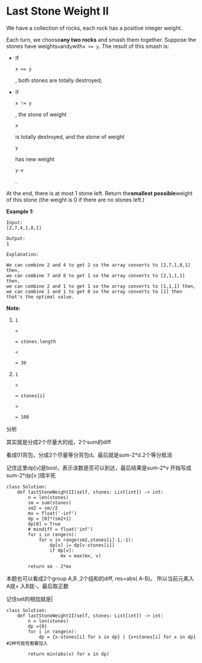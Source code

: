 # Last Stone Weight II

We have a collection of rocks, each rock has a positive integer weight.

Each turn, we choose**any two rocks** and smash them together. Suppose the stones have weights`x`and`y`with`x <= y`. The result of this smash is:

* If

  `x == y`

  , both stones are totally destroyed;

* If

  `x != y`

  , the stone of weight

  `x`

  is totally destroyed, and the stone of weight

  `y`

  has new weight

  `y-x`

  .

At the end, there is at most 1 stone left. Return the**smallest possible**weight of this stone \(the weight is 0 if there are no stones left.\)

**Example 1:**

```text
Input: 
[2,7,4,1,8,1]

Output: 
1

Explanation: 

We can combine 2 and 4 to get 2 so the array converts to [2,7,1,8,1] then,
we can combine 7 and 8 to get 1 so the array converts to [2,1,1,1] then,
we can combine 2 and 1 to get 1 so the array converts to [1,1,1] then,
we can combine 1 and 1 to get 0 so the array converts to [1] then that's the optimal value.
```

**Note:**

1. `1`

   `<`

   `= stones.length`

   `<`

   `= 30`

2. `1`

   `<`

   `= stones[i]`

   `<`

   `= 100`

分析

其实就是分成2个尽量大的组，2个sum的diff

看成01背包，分成2个尽量等分背包d。最后就是sum-2\*d.2个等分抵消

记住这里dp\[v\]是bool，表示该数是否可以到达，最后结果是sum-2\*v 开始写成sum-2\*dp\[v \]错半死

```text
class Solution:
    def lastStoneWeightII(self, stones: List[int]) -> int:
        n = len(stones)
        sm = sum(stones)
        sm2 = sm//2
        mx = float('-inf')
        dp = [0]*(sm2+1)
        dp[0] = True
        # mindiff = float('inf')
        for i in range(n):
            for v in range(sm2,stones[i]-1,-1):
                dp[v] |= dp[v-stones[i]]
                if dp[v]:
                    mx = max(mx, v)

        return sm - 2*mx
```

本题也可以看成2个group A,B ,2个组和的diff, res=abs\( A-B\)。 所以当前元素入A就+ 入B就-。最后取正数

记住set的相加就是\|

```text
class Solution:
    def lastStoneWeightII(self, stones: List[int]) -> int:
        n = len(stones)
        dp ={0}
        for i in range(n):
            dp = {x-stones[i] for x in dp} | {x+stones[i] for x in dp} #2种可能性都要加入

        return min(abs(x) for x in dp)
```

